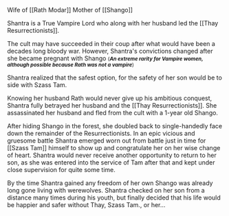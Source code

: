 Wife of [[Rath Modar]]
Mother of [[Shango]]

Shantra is a True Vampire Lord who along with her husband led the [[Thay Resurrectionists]]. 

The cult may have succeeded in their coup after what would have been a decades long bloody war. However, Shantra's convictions changed after she became pregnant with Shango <small>(***An extreme rarity for Vampire women, although possible because Rath was not a vampire***)<big>

Shantra realized that the safest option, for the safety of her son would be to side with Szass Tam.

Knowing her husband Rath would never give up his ambitious conquest, Shantra fully betrayed her husband and the [[Thay Resurrectionists]]. She assassinated her husband and fled from the cult with a 1-year old Shango.

After hiding Shango in the forest, she doubled back to single-handedly face down the remainder of the Resurrectionists. In an epic vicious and gruesome battle Shantra emerged worn out from battle just in time for [[Szass Tam]] himself to show up and congratulate her on her wise change of heart. Shantra would never receive another opportunity to return to her son, as she was entered into the service of Tam after that and kept under close supervision for quite some time.

By the time Shantra gained any freedom of her own Shango was already long gone living with werewolves. Shantra checked on her son from a distance many times during his youth, but finally decided that his life would be happier and safer without Thay, Szass Tam., or her...
